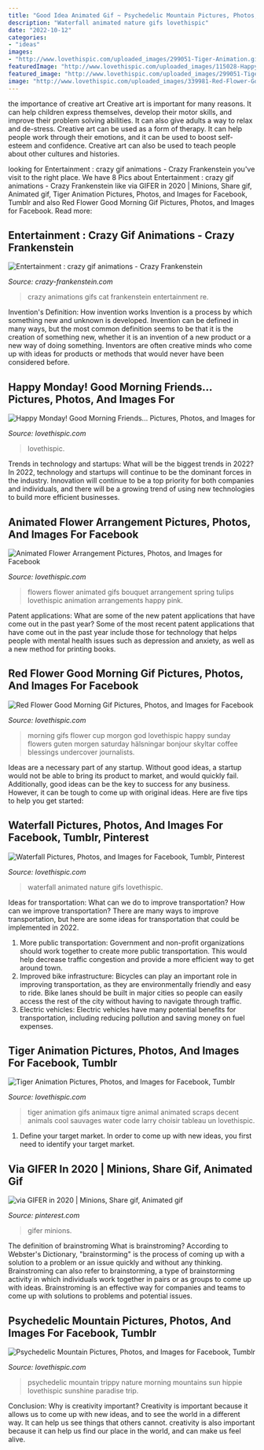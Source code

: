 ```yaml
---
title: "Good Idea Animated Gif ~ Psychedelic Mountain Pictures, Photos, And Images For Facebook, Tumblr"
description: "Waterfall animated nature gifs lovethispic"
date: "2022-10-12"
categories:
- "ideas"
images:
- "http://www.lovethispic.com/uploaded_images/299051-Tiger-Animation.gif"
featuredImage: "http://www.lovethispic.com/uploaded_images/115028-Happy-Monday-Good-Morning-Friends....gif"
featured_image: "http://www.lovethispic.com/uploaded_images/299051-Tiger-Animation.gif"
image: "http://www.lovethispic.com/uploaded_images/339981-Red-Flower-Good-Morning-Gif.gif"
---
```



the importance of creative art
Creative art is important for many reasons. It can help children express themselves, develop their motor skills, and improve their problem solving abilities. It can also give adults a way to relax and de-stress.
Creative art can be used as a form of therapy. It can help people work through their emotions, and it can be used to boost self-esteem and confidence. Creative art can also be used to teach people about other cultures and histories.

	

		
looking for Entertainment : crazy gif animations - Crazy Frankenstein you've visit to the right place. We have 8 Pics about Entertainment : crazy gif animations - Crazy Frankenstein like via GIFER in 2020 | Minions, Share gif, Animated gif, Tiger Animation Pictures, Photos, and Images for Facebook, Tumblr and also Red Flower Good Morning Gif Pictures, Photos, and Images for Facebook. Read more:
		
    
## Entertainment : Crazy Gif Animations - Crazy Frankenstein

<img loading=lazy src="https://crazy-frankenstein.com/pictures-files/crazy-gif-animations/catlaunch.gif" onerror="this.onerror=null;this.src='https://tse3.mm.bing.net/th?id=OIP.6darBSZR4CXRwtELd74GwgHaFj&amp;pid=15.1';" alt="Entertainment : crazy gif animations - Crazy Frankenstein">

_Source: crazy-frankenstein.com_

>crazy animations gifs cat frankenstein entertainment re. 

	

Invention's Definition: How invention works
Invention is a process by which something new and unknown is developed. Invention can be defined in many ways, but the most common definition seems to be that it is the creation of something new, whether it is an invention of a new product or a new way of doing something. Inventors are often creative minds who come up with ideas for products or methods that would never have been considered before.

    
## Happy Monday! Good Morning Friends... Pictures, Photos, And Images For

<img loading=lazy src="http://www.lovethispic.com/uploaded_images/115028-Happy-Monday-Good-Morning-Friends....gif" onerror="this.onerror=null;this.src='https://tse3.mm.bing.net/th?id=OIP.vaC_C-8lpLWE-hHjwGp48AHaF_&amp;pid=15.1';" alt="Happy Monday! Good Morning Friends... Pictures, Photos, and Images for">

_Source: lovethispic.com_

>lovethispic. 

	

Trends in technology and startups: What will be the biggest trends in 2022?
In 2022, technology and startups will continue to be the dominant forces in the industry. Innovation will continue to be a top priority for both companies and individuals, and there will be a growing trend of using new technologies to build more efficient businesses.

    
## Animated Flower Arrangement Pictures, Photos, And Images For Facebook

<img loading=lazy src="http://www.lovethispic.com/uploaded_images/309694-Animated-Flower-Arrangement.gif" onerror="this.onerror=null;this.src='https://tse3.mm.bing.net/th?id=OIP.kLr_1WI8x1N3xa5BFqmHgQHaJ7&amp;pid=15.1';" alt="Animated Flower Arrangement Pictures, Photos, and Images for Facebook">

_Source: lovethispic.com_

>flowers flower animated gifs bouquet arrangement spring tulips lovethispic animation arrangements happy pink. 

	

Patent applications: What are some of the new patent applications that have come out in the past year?
Some of the most recent patent applications that have come out in the past year include those for technology that helps people with mental health issues such as depression and anxiety, as well as a new method for printing books.

    
## Red Flower Good Morning Gif Pictures, Photos, And Images For Facebook

<img loading=lazy src="http://www.lovethispic.com/uploaded_images/339981-Red-Flower-Good-Morning-Gif.gif" onerror="this.onerror=null;this.src='https://tse1.mm.bing.net/th?id=OIP.iDHy4EWB1Y6GYUgMve1cnwAAAA&amp;pid=15.1';" alt="Red Flower Good Morning Gif Pictures, Photos, and Images for Facebook">

_Source: lovethispic.com_

>morning gifs flower cup morgon god lovethispic happy sunday flowers guten morgen saturday hälsningar bonjour skyltar coffee blessings undercover journalists. 

	

Ideas are a necessary part of any startup. Without good ideas, a startup would not be able to bring its product to market, and would quickly fail. Additionally, good ideas can be the key to success for any business. However, it can be tough to come up with original ideas. Here are five tips to help you get started: 

    
## Waterfall Pictures, Photos, And Images For Facebook, Tumblr, Pinterest

<img loading=lazy src="http://www.lovethispic.com/uploaded_images/78181-Animations.gif?1" onerror="this.onerror=null;this.src='https://tse1.mm.bing.net/th?id=OIP.UTUhZghYej5x10A2UBX99wHaLC&amp;pid=15.1';" alt="Waterfall Pictures, Photos, and Images for Facebook, Tumblr, Pinterest">

_Source: lovethispic.com_

>waterfall animated nature gifs lovethispic. 

	

Ideas for transportation: What can we do to improve transportation?
How can we improve transportation? 
There are many ways to improve transportation, but here are some ideas for transportation that could be implemented in 2022.

1. More public transportation: Government and non-profit organizations should work together to create more public transportation. This would help decrease traffic congestion and provide a more efficient way to get around town.
2. Improved bike infrastructure: Bicycles can play an important role in improving transportation, as they are environmentally friendly and easy to ride. Bike lanes should be built in major cities so people can easily access the rest of the city without having to navigate through traffic. 
3. Electric vehicles: Electric vehicles have many potential benefits for transportation, including reducing pollution and saving money on fuel expenses.

    
## Tiger Animation Pictures, Photos, And Images For Facebook, Tumblr

<img loading=lazy src="http://www.lovethispic.com/uploaded_images/299051-Tiger-Animation.gif" onerror="this.onerror=null;this.src='https://tse4.mm.bing.net/th?id=OIP.JPsWYdaG1L_d9PbsEpBpdQHaNK&amp;pid=15.1';" alt="Tiger Animation Pictures, Photos, and Images for Facebook, Tumblr">

_Source: lovethispic.com_

>tiger animation gifs animaux tigre animal animated scraps decent animals cool sauvages water code larry choisir tableau un lovethispic. 

	

1. Define your target market. In order to come up with new ideas, you first need to identify your target market.

    
## Via GIFER In 2020 | Minions, Share Gif, Animated Gif

<img loading=lazy src="https://i.pinimg.com/736x/da/1d/c5/da1dc5b7960b555f07cdb2b6a0f3ccec.jpg" onerror="this.onerror=null;this.src='https://tse2.mm.bing.net/th?id=OIP.8QuzRnec1RDzUMxqEOei9gAAAA&amp;pid=15.1';" alt="via GIFER in 2020 | Minions, Share gif, Animated gif">

_Source: pinterest.com_

>gifer minions. 

	

The definition of brainstroming
What is brainstroming? According to Webster's Dictionary, "brainstorming" is the process of coming up with a solution to a problem or an issue quickly and without any thinking. Brainstroming can also refer to brainstorming, a type of brainstorming activity in which individuals work together in pairs or as groups to come up with ideas. Brainstroming is an effective way for companies and teams to come up with solutions to problems and potential issues.

    
## Psychedelic Mountain Pictures, Photos, And Images For Facebook, Tumblr

<img loading=lazy src="http://www.lovethispic.com/uploaded_images/20582-Psychedelic-Mountain.gif" onerror="this.onerror=null;this.src='https://tse2.mm.bing.net/th?id=OIP.D4LF2TKKhP2UB7rhXNbO-AHaKf&amp;pid=15.1';" alt="Psychedelic Mountain Pictures, Photos, and Images for Facebook, Tumblr">

_Source: lovethispic.com_

>psychedelic mountain trippy nature morning mountains sun hippie lovethispic sunshine paradise trip. 

	

Conclusion: Why is creativity important?
Creativity is important because it allows us to come up with new ideas, and to see the world in a different way. It can help us see things that others cannot. creativity is also important because it can help us find our place in the world, and can make us feel alive.

